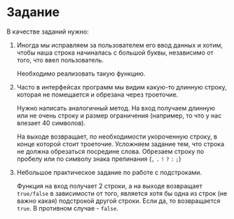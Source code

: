 # Задание

В качестве заданий нужно:

1. Иногда мы исправляем за пользователем его ввод данных и хотим, чтобы наша строка начиналась с большой буквы, независимо от того, что ввел пользователь.

   Необходимо реализовать такую функцию.

2. Часто в интерфейсах программ мы видим какую-то длинную строку, которая не помещается и обрезана через троеточие.

   Нужно написать аналогичный метод.
   На вход получаем длинную или не очень строку и размер ограничения (например, то что у нас влезает 40 символов).

   На выходе возвращает, по необходимости укороченную строку, в конце которой стоит троеточие.
   Усложняем задание тем, что строка не должна обрезаться посредине слова. Обрезаем строку по пробелу или по символу знака препинания (`,` `.` `!` `?` `:` `;`)

3. Небольшое практическое задание по работе с подстроками.

   Функция на вход получает 2 строки, а на выходе возвращает `true/false` в зависимости от того, является хотя бы одна из строк (не важно какая) подстрокой другой строки. Если да, то возвращается `true`. В противном случае - `false`.
